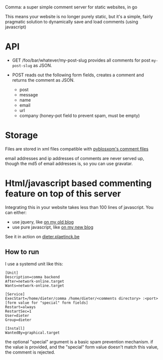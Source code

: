 Comma: a super simple comment server for static websites, in go

This means your website is no longer purely static, but it's a simple, fairly pragmatic solution to dynamically save and load comments (using javascript)

# API

* GET /foo/bar/whatever/my-post-slug
  provides all comments for post `my-post-slug` as JSON.

* POST
  reads out the following form fields, creates a comment and returns the comment as JSON.
  - post
  - message
  - name
  - email
  - url
  - company (honey-pot field to prevent spam, must be empty)

# Storage

Files are stored in xml files compatible with [pyblosxom's comment files](http://pyblosxom.github.io/)

email addresses and ip addresses of comments are never served up, though the md5 of email addresses is,
so you can use gravatar.

# Html/javascript based commenting feature on top of this server

Integrating this in your website takes less than 100 lines of javascript.
You can either:

* use jquery, like [on my old blog](https://github.com/Dieterbe/hugo-theme-blog/blob/master/layouts/partials/comments.html)
* use pure javascript, like [on my new blog](https://github.com/Dieterbe/dieterblog/blob/master/layouts/partials/comments.html)


See it in action on [dieter.plaetinck.be](http://dieter.plaetinck.be/)

## How to run

I use a systemd unit like this:
```
[Unit]
Description=comma backend
After=network-online.target
Wants=network-online.target

[Service]
ExecStart=/home/dieter/comma /home/dieter/<comments directory> :<port> [form value for "special" form fields]
Restart=always
RestartSec=1
User=dieter
Group=dieter

[Install]
WantedBy=graphical.target
```

the optional "special" argument is a basic spam prevention mechanism. if the value is provided, and the "special" form value doesn't match this value,
the comment is rejected. 
